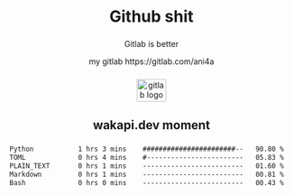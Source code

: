 <h1 align="center">Github shit</h1>

###

<p align="center">Gitlab is better</p>

<p align="center">my gitlab https://gitlab.com/ani4a</p>

###

<div align="center">
  <img src="https://cdn.jsdelivr.net/gh/devicons/devicon/icons/gitlab/gitlab-original.svg" height="40" width="52" alt="gitlab logo"  />
</div>

###

<h2 align="center">wakapi.dev moment</h2>

###

<!--START_SECTION:waka-->

```txt
Python           1 hrs 3 mins    #######################--   90.80 %
TOML             0 hrs 4 mins    #------------------------   05.83 %
PLAIN_TEXT       0 hrs 1 mins    -------------------------   01.60 %
Markdown         0 hrs 1 mins    -------------------------   00.81 %
Bash             0 hrs 0 mins    -------------------------   00.43 %
```

<!--END_SECTION:waka-->

###
